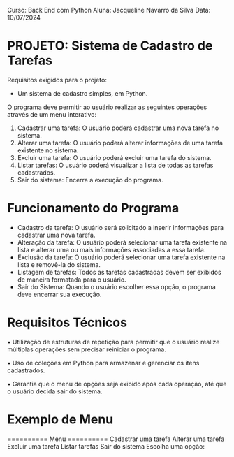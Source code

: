 Curso: Back End com Python
Aluna: Jacqueline Navarro da Silva
Data: 10/07/2024

# PROJETO: Sistema de Cadastro de Tarefas

Requisitos exigidos para o projeto:

- Um sistema de cadastro simples, em Python.

O programa deve permitir ao usuário realizar as seguintes operações através de um menu interativo:

1. Cadastrar uma tarefa: O usuário poderá cadastrar uma nova tarefa no sistema.
2. Alterar uma tarefa: O usuário poderá alterar informações de uma tarefa existente no sistema.
3. Excluir uma tarefa: O usuário poderá excluir uma tarefa do sistema.
4. Listar tarefas: O usuário poderá visualizar a lista de todas as tarefas cadastrados.
5. Sair do sistema: Encerra a execução do programa.

# Funcionamento do Programa

- Cadastro da tarefa: O usuário será solicitado a inserir informações para cadastrar uma nova tarefa.
- Alteração da tarefa: O usuário poderá selecionar uma tarefa existente na lista e alterar uma ou mais informações associadas a essa tarefa.
- Exclusão da tarefa: O usuário poderá selecionar uma tarefa existente na lista e removê-la do sistema.
- Listagem de tarefas: Todos as tarefas cadastradas devem ser exibidos de maneira formatada para o usuário.
- Sair do Sistema: Quando o usuário escolher essa opção, o programa deve encerrar sua execução.

# Requisitos Técnicos

• Utilização de estruturas de repetição para permitir que o usuário realize múltiplas operações sem precisar reiniciar o programa.

• Uso de coleções em Python para armazenar e gerenciar os itens cadastrados.

• Garantia que o menu de opções seja exibido após cada operação, até que o usuário decida sair do sistema.

# Exemplo de Menu

========== Menu ==========
Cadastrar uma tarefa
Alterar uma tarefa
Excluir uma tarefa
Listar tarefas
Sair do sistema
Escolha uma opção:
